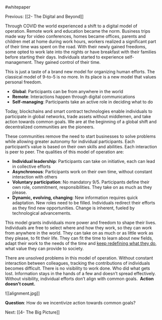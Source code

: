 #whitepaper

Previous: [[2- The Digital and Beyond]]

Through COVID the world experienced a shift to a digital model of operation. Remote work and education became the norm. Business trips made way for video conferences, homes became offices, parents and children met at home during work hours, workers realized a significant part of their time was spent on the road. With their newly gained freedoms, some opted to work late into the nights or have breakfast with their families before starting their days. Individuals started to experience self-management. They gained control of their time. 

This is just a taste of a brand new model for organizing human efforts. The classical model of 9-to-5 is no more. In its place is a new model that values personal freedom. 

-   **Global**: Participants can be from anywhere in the world
-   **Remote**: Interactions happen through digital communications 
-   **Self-managing**: Participants take an active role in deciding what to do

Today, blockchains and smart contract technologies enable individuals to participate in global networks, trade assets without middlemen, and take action towards common goals. We are at the beginning of a global shift and decentralized communities are the pioneers. 

These communities remove the need to start businesses to solve problems while allowing greater autonomy for individual participants. Each participant’s value is based on their own skills and abilities. Each interaction is peer to peer. The qualities of this model of operation are:

-   **Individual leadership**: Participants can take on initiative, each can lead in collective efforts
-   **Asynchronous**: Participants work on their own time, without constant interaction with others
-   **Voluntary participation**: No mandatory 9/5. Participants define their own role, commitment, responsibilities. They take on as much as they please.
-   **Dynamic, evolving, changing**: New information requires quick adaptation. New roles need to be filled. Individuals redirect their efforts as they find new opportunities. Change is inherent, fueled by technological advancements. 

This model grants individuals more power and freedom to shape their lives. Individuals are free to select where and how they work, so they can work from anywhere in the world. They can take on as much or as little work as they please, to fit their life. They can fit the time to learn about new fields, adapt their work to the needs of the time and [keep redefining what they do](https://nav.al/redefining), what value they can provide to society.

There are unsolved problems in this model of operation. Without constant interaction between colleagues, tracking the contributions of individuals becomes difficult. There is no visibility to work done. Who did what gets lost. Information stays in the hands of a few and doesn’t spread effectively. Without visibility, individual efforts don’t align with common goals.  **Action doesn’t count.** 

![[alignment.jpg]]

**Question**: How do we incentivize action towards common goals?

Next: [[4- The Big Picture]]